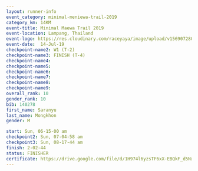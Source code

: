 ```yaml
---
layout: runner-info 
event_category: minimal-meniewa-trail-2019 
category_km: 14KM 
event-title: Minimal Maewa Trail 2019 
event-location: Lampang, Thailand 
event-logo: https://res.cloudinary.com/raceyaya/image/upload/v1569072805/logo/minimal-trail_ktnvsp.jpg 
event-date:  14-Jul-19 
checkpoint-name2: W1 (T-2) 
checkpoint-name3: FINISH (T-4) 
checkpoint-name4: 
checkpoint-name5: 
checkpoint-name6: 
checkpoint-name7: 
checkpoint-name8: 
checkpoint-name9: 
overall_rank: 10
gender_rank: 10
bib: 140278
first_name: Saranyu
last_name: Mongkhon
gender: M

start: Sun, 06-15-00 am
checkpoint2: Sun, 07-04-58 am
checkpoint3: Sun, 08-17-44 am
finish: 2-02-44
status: FINISHER
certificate: https://drive.google.com/file/d/1H974l6yzsTF6xX-EBQkF_d5Nxkeb42MX/view?usp=sharing
---
```

